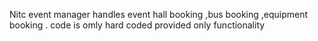 Nitc event manager handles event hall booking ,bus booking ,equipment booking . code is omly hard coded provided only functionality
